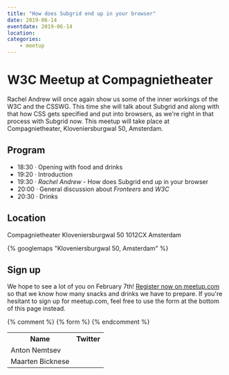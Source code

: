 ```yaml
---
title: "How does Subgrid end up in your browser"
date: 2019-06-14
eventdate: 2019-06-14
location: 
categories: 
    - meetup
---
```

# W3C Meetup at Compagnietheater

Rachel Andrew will once again show us some of the inner workings of the W3C and the CSSWG. This time she will talk about Subgrid and along with that how CSS gets specified and put into browsers, as we're right in that process with Subgrid now. This meetup will take place at Compagnietheater, Kloveniersburgwal 50, Amsterdam.

## Program

* 18:30 · Opening with food and drinks
* 19:20 · Introduction
* 19:30 · *Rachel Andrew* - How does Subgrid end up in your browser
* 20:00 · General discussion about *Fronteers* and *W3C*
* 20:30 · Drinks

## Location

Compagnietheater
Kloveniersburgwal 50
1012CX Amsterdam

{% googlemaps "Kloveniersburgwal 50, Amsterdam" %}

## Sign up

We hope to see a lot of you on February 7th! [Register now on meetup.com](https://www.meetup.com/Fronteers-NL/events/259696785/) so that we know how many snacks and drinks we have to prepare. If you're hesitant to sign up for meetup.com, feel free to use the form at the bottom of this page instead.


{% comment %}
{% form %}
{% endcomment %}


<table>
<tr>
<th>Name</th>
<th>Twitter</th>
</tr>
<tr>
<td>Anton Nemtsev</td>
<td></td>
</tr>
<tr>
<td>Maarten Bicknese</td>
<td></td>
</tr>
</table>